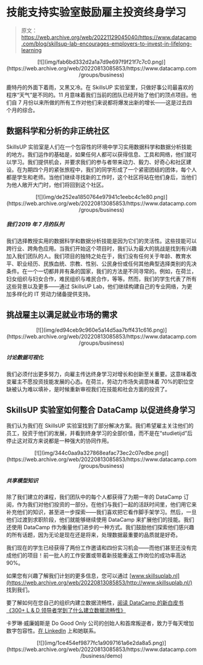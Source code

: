 # 技能支持实验室鼓励雇主投资终身学习

> 原文：<https://web.archive.org/web/20221129045040/https://www.datacamp.com/blog/skillsup-lab-encourages-employers-to-invest-in-lifelong-learning>

<center>[![](img/fab6bd332d2a1a7d9e697f9f21f7c7c0.png)](https://web.archive.org/web/20220813085853/https://www.datacamp.com/groups/business)</center>

鹿特丹的外面下着雨，又黑又冷。在 SkillsUP 实验室里，只做好事公司最喜欢的程序“天气”是不同的。11 月意味着我们当前的团队已经开始了他们的顶点项目。他们自 7 月份以来所做的所有工作对他们来说都将爆发出新的增长——这是过去四个月的综合。

## 数据科学和分析的非正统社区

SkillsUP 实验室是人们在一个包容性的环境中学习实用数据科学和数据分析技能的地方。我们运作的基础是，如果任何人都可以获得信息、工具和网络，他们就可以学习。我们提供机会，并要求我们的参与者带来动力、毅力、好奇心和社区建设。在为期四个月的紧张旅程中，我们的同学形成了一个紧密团结的团体，每个人都是学生和老师。当他们继续寻找新的工作时，这个社区将站在他们身后，当他们为他人敞开大门时，他们将回到这个社区。

<center>[![](img/de252ea1850764e97941c1eebc4c1e80.png)](https://web.archive.org/web/20220813085853/https://www.datacamp.com/groups/business)</center>

##### 我们 2019 年 7 月的队列

我们选择教授实用的数据科学和数据分析技能是因为它们的灵活性。这些技能可以跨行业、跨角色应用。当我们开始这个项目时，我们认为最大的挑战是找到有兴趣加入我们团队的人。我们项目的独特之处在于，我们没有任何关于年龄、教育水平、职业经历、民族血统、宗教、性别、公民身份或任何其他典型选择类别的先决条件。在一个一切都井井有条的国家，我们的方法是不同寻常的。例如，在荷兰，妇女组织与妇女合作，难民组织与难民合作，等等。然而，我们的学生代表了所有这些背景以及更多——通过 SkillsUP Lab，他们继续构建自己的专业网络，为更加多样化的 IT 劳动力储备提供支持。

## 挑战雇主以满足就业市场的需求

<center>[![](img/ed94ceb9c960e5a14d5aa7bff431c616.png)](https://web.archive.org/web/20220813085853/https://www.datacamp.com/groups/business)</center>

##### 讨论数据可视化

我们必须付出更多努力，向雇主传达终身学习对增长和创新至关重要。这意味着改变雇主不愿投资技能发展的心态。在荷兰，劳动力市场失调意味着 70%的职位空缺被认为难以填补，是时候重新审视我们在技能和社会方面的投资了。

## SkillsUP 实验室如何整合 DataCamp 以促进终身学习

我们认为我们在 SkillsUP 实验室找到了部分解决方案。我们希望雇主关注他们的员工，投资于他们的发展，并看到终身学习的全部价值，而不是在“studietijd”后停止这对双方来说都是一种强大的协同作用。

<center>[![](img/344c0aa9a327868eafac73ec2c07edbe.png)](https://web.archive.org/web/20220813085853/https://www.datacamp.com/groups/business)</center>

##### 共享模型知识

除了我们建立的课程，我们团队中的每个人都获得了为期一年的 DataCamp 订阅，作为我们对他们投资的一部分。在他们与我们一起的活跃时间里，他们用它来补充他们的知识，甚至进一步探索——我们喜欢把它看作脚手架学习。然后，一旦他们过渡到求职阶段，他们就能够继续使用 DataCamp 来扩展他们的技能。我们还使用 DataCamp 作为衡量他们进步的一种方式。我们鼓励他们探索他们感兴趣的所有话题，因为无论是现在还是将来，处理数据最重要的品质就是好奇。

我们现在的学生已经获得了两份工作邀请和四份实习机会——而他们甚至还没有完成他们的项目！前一批人的工作安置或带着新技能重返工作岗位的成功率高达 90%。

如果您有兴趣了解我们计划的更多信息，您可以通过 [www.skillsuplab.nl](https://web.archive.org/web/20220813085853/http://www.skillsuplab.nl/) 找到我们。

要了解如何在您自己的组织内建立数据流畅性，[阅读 DataCamp 的新白皮书《300+ L & D 领导者学到了什么建立数据流畅性》](https://web.archive.org/web/20220813085853/https://www.datacamp.com/resources/whitepapers/what-300-l-and-d-leaders-have-learned-about-data-fluency)

卡罗琳·威廉姆斯是 Do Good Only 公司的创始人和首席叛逆者，致力于每天增加数字包容性。[在 LinkedIn](https://web.archive.org/web/20220813085853/https://www.linkedin.com/in/cf-williams/) 上和她联系。

<center>[![](img/1ce454ef9877fc1a9097161a6e2da8a5.png)](https://web.archive.org/web/20220813085853/https://www.datacamp.com/business/demo)</center>